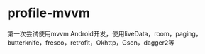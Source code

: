 # profile-mvvm
第一次尝试使用mvvm Android开发，使用liveData，room，paging，butterknife，fresco，retrofit，Okhttp，Gson，dagger2等
